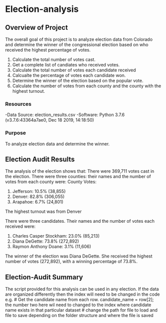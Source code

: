 # Election-analysis



## Overview of Project

The overall goal of this project is to analyze election data from Colorado and determine the winner of the congressional election based on who received the highest percentage of votes. 

1. Calculate the total number of votes cast.
2. Get a complete list of candiates who received votes.
3. Calculate the total number of votes each candidate received
4. Calcualte the percentage of votes each candidate won.
5. Determine the winner of the election based on the popular vote. 
6. Calculate the number of votes from each county and the county with the highest turnout. 


### Resources
-Data Source: election_results.csv
-Software: Python 3.7.6 (v3.7.6:43364a7ae0, Dec 18 2019, 14:18:50) 


### Purpose

To analyze election data and determine the winner. 

## Election Audit Results
The analysis of the election shows that: 
There were 369,711 votes cast in the election. 
There were three counties: their names and the number of votes from each county were: 
County Votes:
1. Jefferson: 10.5% (38,855)
2. Denver: 82.8% (306,055)
3. Arapahoe: 6.7% (24,801)

The highest turnout was from Denver

There were three candidates. Their names and the number of votes each received were:   
1. Charles Casper Stockham: 23.0% (85,213)
2. Diana DeGette: 73.8% (272,892)
3. Raymon Anthony Doane: 3.1% (11,606)

The winner of the election was Diana DeGette. She received the highest number of votes (272,892), with a winning percentage of 73.8%.
 

## Election-Audit Summary
The script provided for this analysis can be used in any election. If the data are organized differently then the index will need to be changed in the code e.g. 
     # Get the candidate name from each row.
        candidate_name = row[2]; the number two here wil need to changed to the index where candidate name exists in that particular dataset 
     # change the path for file to load and file to save depending on the folder structure and where the file is saved
        


